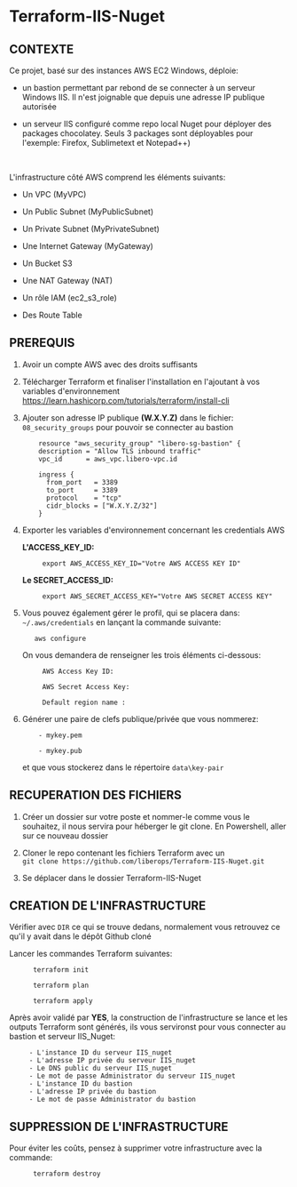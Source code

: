 # Terraform-IIS-Nuget
  
  
  
## CONTEXTE

Ce projet, basé sur des instances AWS EC2 Windows, déploie:

   - un bastion permettant par rebond de se connecter à un serveur Windows IIS. Il n'est joignable que depuis une adresse IP publique autorisée 
    
   - un serveur IIS configuré comme repo local Nuget pour déployer des packages chocolatey. Seuls 3 packages sont déployables pour l'exemple: Firefox, Sublimetext et Notepad++)


    
    
   &nbsp; 
    
L'infrastructure côté AWS comprend les éléments suivants:

   - Un VPC (MyVPC)
    
   - Un Public Subnet (MyPublicSubnet)
    
   - Un Private Subnet (MyPrivateSubnet)
    
   - Une Internet Gateway (MyGateway)
    
   - Un Bucket S3
    
   - Une NAT Gateway (NAT)
    
   - Un rôle IAM (ec2_s3_role)
    
   - Des Route Table
    
    





## PREREQUIS
1. Avoir un compte AWS avec des droits suffisants

2. Télécharger Terraform et finaliser l'installation en l'ajoutant à vos variables d'environnement
    https://learn.hashicorp.com/tutorials/terraform/install-cli

3. Ajouter son adresse IP publique **(W.X.Y.Z)** dans le fichier: `08_security_groups` pour pouvoir se connecter au bastion
           
           resource "aws_security_group" "libero-sg-bastion" {
           description = "Allow TLS inbound traffic"
           vpc_id      = aws_vpc.libero-vpc.id

           ingress {
             from_port   = 3389
             to_port     = 3389
             protocol    = "tcp"
             cidr_blocks = ["W.X.Y.Z/32"]
           }
           
           
             

4. Exporter les variables d'environnement concernant les credentials AWS 

   **L'ACCESS_KEY_ID:**
   
            export AWS_ACCESS_KEY_ID="Votre AWS ACCESS KEY ID"
            
   **Le SECRET_ACCESS_ID:**
          
            export AWS_SECRET_ACCESS_KEY="Votre AWS SECRET ACCESS KEY"
       

5. Vous pouvez également gérer le profil, qui se placera dans:  `~/.aws/credentials` en lançant la commande suivante:

          aws configure
          
   On vous demandera de renseigner les trois éléments ci-dessous:
   
            AWS Access Key ID: 
           
            AWS Secret Access Key: 
           
            Default region name : 
           
           
6. Générer une paire de clefs publique/privée que vous nommerez:
          
           - mykey.pem
           
           - mykey.pub
           
   et que vous stockerez dans le répertoire `data\key-pair`
   
        


  
## RECUPERATION DES FICHIERS
1. Créer un dossier sur votre poste et nommer-le comme vous le souhaitez, il nous servira pour héberger le git clone.
   En Powershell, aller sur ce nouveau dossier 



2. Cloner le repo contenant les fichiers Terraform avec un  
          `git clone https://github.com/liberops/Terraform-IIS-Nuget.git`  
          
3. Se déplacer dans le dossier Terraform-IIS-Nuget
  
 

  
  
## CREATION DE L'INFRASTRUCTURE
Vérifier avec `DIR` ce qui se trouve dedans, normalement vous retrouvez ce qu'il y avait dans le dépôt Github cloné

Lancer les commandes Terraform suivantes:

          terraform init

          terraform plan
  
          terraform apply


Après avoir validé par **YES**, la construction de l'infrastructure se lance et les outputs Terraform sont générés, ils vous servironst pour vous connecter au bastion et serveur IIS_Nuget: 

  
         - L'instance ID du serveur IIS_nuget
         - L'adresse IP privée du serveur IIS_nuget
         - Le DNS public du serveur IIS_nuget
         - Le mot de passe Administrator du serveur IIS_nuget
         - L'instance ID du bastion
         - L'adresse IP privée du bastion
         - Le mot de passe Administrator du bastion
  
 
## SUPPRESSION DE L'INFRASTRUCTURE
Pour éviter les coûts, pensez à supprimer votre infrastructure avec la commande:

          terraform destroy
